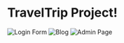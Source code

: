 # TravelTrip Project!
![Login Form](https://github.com/user-attachments/assets/b6dd2c17-05fe-43a4-b959-8fa5944c7d5a)
![Blog](https://github.com/user-attachments/assets/5033de12-5982-4af9-be8a-633f869579f2)
![Admin Page](https://github.com/user-attachments/assets/0713f9f4-f634-48b4-9f09-0f6b4f99c20b)

